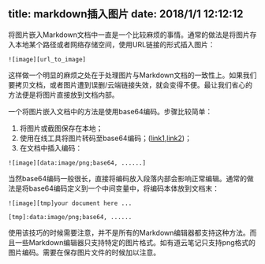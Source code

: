 title: markdown插入图片
date: 2018/1/1 12:12:12
---
将图片嵌入Markdown文档中一直是一个比较麻烦的事情。通常的做法是将图片存入本地某个路径或者网络存储空间，使用URL链接的形式插入图片：

```
![image][url_to_image]

```

这样做一个明显的麻烦之处在于处理图片与Markdown文档的一致性上。如果我们要拷贝文档，或者图片遭到误删/云端链接失效，就会变得不便。最让我们省心的方法便是将图片直接放到文档内部。

一个将图片嵌入文档中的方法是使用base64编码。步骤比较简单：  
1. 将图片或截图保存在本地；  
2. 使用在线工具将图片转码至base64编码；\([link1](http://imgbase64.duoshitong.com/),[link2](http://tool.css-js.com/base64.html)\)；  
3. 在文档中插入编码：

```
![image][data:image/png;base64, ......]

```

当然base64编码一般很长，直接将编码放入段落内部会影响正常编辑。通常的做法是将base64编码定义到一个中间变量中，将编码本体放到文档末：

```
![image][tmp]your document here ...

[tmp]:data:image/png;base64, ......

```

使用该技巧的时候需要注意，并不是所有的Markdown编辑器都支持这种方法。而且一些Markdown编辑器只支持特定的图片格式。如有道云笔记只支持png格式的图片编码。需要在保存图片文件的时候加以注意。

